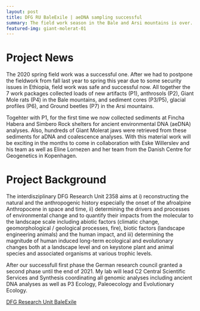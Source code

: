 ```yaml
---
layout: post
title: DFG RU BaleExile | aeDNA sampling successful
summary: The field work season in the Bale and Arsi mountains is over. We collected new sediment cores, ground beetles, glacial profiles, anthrosoles, Giant Molerats and also sediments for ancient DNA analyses.
featured-img: giant-molerat-01
---
```

# Project News
The 2020 spring field work was a successful one. After we had to postpone the fieldwork from fall last year to spring this year due to some security issues in Ethiopia, field work was safe and successful now. All together the 7 work packages collected loads of new artifacts (P1), anthrosols (P2), Giant Mole rats (P4) in the Bale mountains, and sediment cores (P3/P5), glacial profiles (P6), and Ground beetles (P7) in the Arsi mountains. 

Togehter with P1, for the first time we now collected sediments at Fincha Habera and Simbero Rock shelters for ancient environmental DNA (aeDNA) analyses. Also, hundreds of Giant Molerat jaws were retrieved from these sediments for aDNA and coalescence analyses. With this material work will be exciting in the months to come in collaboration with Eske Willerslev and his team as well as Eline Lornezen and her team from the Danish Centre for Geogenetics in Kopenhagen.

# Project Background
The interdisziplinary DFG Research Unit 2358 aims at i) reconstructing the natural and the anthropogenic history especially the onset of the afroalpine Anthropocene in space and time, ii) determining the drivers and processes of environmental change and to quantify their impacts from the molecular to the landscape scale including abiotic factors (climatic change, geomorphological / geological processes, fire), biotic factors (landscape engineering animals) and the human impact, and iii) determining the magnitude of human induced long-term ecological and evolutionary changes both at a landscape level and on keystone plant and animal species and associated organisms at various trophic levels.

After our successfull first phase the German research council granted a second phase until the end of 2021. My lab will lead C2 Central Scientific Services and Synthesis coordinating all genomic analyses including ancient DNA analyses as well as P3 Ecology, Paleoecology and Evolutionary Ecology.

[DFG Research Unit BaleExile](https://www.uni-marburg.de/en/fb19/dfg2358)